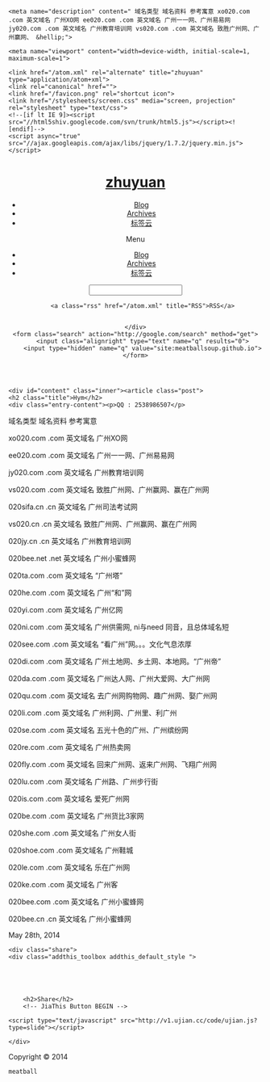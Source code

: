 
<!DOCTYPE HTML>
<html>
<head>
	<meta name="ujianVerification" content="b79885ca8679683baba27cfa2f8007b4" />
	<meta charset="utf-8">
	<title>hym - zhuyuan</title>
	<meta name="author" content="meatball">

	
	<meta name="description" content=" 域名类型 域名资料 参考寓意 xo020.com .com 英文域名 广州XO网 ee020.com .com 英文域名 广州一一网、广州易易网 jy020.com .com 英文域名 广州教育培训网 vs020.com .com 英文域名 致胜广州网、广州赢网、 &hellip;">
	
	<meta name="viewport" content="width=device-width, initial-scale=1, maximum-scale=1">
    
	<link href="/atom.xml" rel="alternate" title="zhuyuan" type="application/atom+xml">
	<link rel="canonical" href="">
	<link href="/favicon.png" rel="shortcut icon">
	<link href="/stylesheets/screen.css" media="screen, projection" rel="stylesheet" type="text/css">
	<!--[if lt IE 9]><script src="//html5shiv.googlecode.com/svn/trunk/html5.js"></script><![endif]-->
	<script async="true" src="//ajax.googleapis.com/ajax/libs/jquery/1.7.2/jquery.min.js"></script>
	
</head>


<body>
	<header id="header" class="inner"><h1><a href="/">zhuyuan</a></h1>
<nav id="main-nav"><ul class="main">
	<li><a href="/">Blog</a></li>
	<li><a href="/blog/archives">Archives</a></li>
	<li><a href="/tag-cloud/">标签云</a></li>
</ul>
</nav>
<nav id="mobile-nav">
	<div class="alignleft menu">
		<a class="button">Menu</a>
		<div class="container"><ul class="main">
	<li><a href="/">Blog</a></li>
	<li><a href="/blog/archives">Archives</a></li>
	<li><a href="/tag-cloud/">标签云</a></li>
</ul>
</div>
	</div>
	<div class="alignright search">
		<a class="button"></a>
		<div class="container">
			<form action="http://google.com/search" method="get">
				<input type="text" name="q" results="0">
				<input type="hidden" name="q" value="site:meatballsoup.github.io">
			</form>
		</div>
	</div>
</nav>
<nav id="sub-nav" class="alignright">
	<div class="social">
		
		
		
		
    
		
		
		
		
		
		<a class="rss" href="/atom.xml" title="RSS">RSS</a>
		
    
	</div>
	<form class="search" action="http://google.com/search" method="get">
		<input class="alignright" type="text" name="q" results="0">
		<input type="hidden" name="q" value="site:meatballsoup.github.io">
	</form>
</nav>

</header>
	
		
	
	<div id="content" class="inner"><article class="post">
	<h2 class="title">Hym</h2>
	<div class="entry-content"><p>QQ : 2538986507</p>

<p>域名类型                    域名资料                            参考寓意</p>

<p>xo020.com                .com 英文域名                          广州XO网</p>

<p>ee020.com                .com 英文域名                   广州一一网、广州易易网</p>

<p>jy020.com                 .com 英文域名                     广州教育培训网</p>

<p>vs020.com                 .com 英文域名               致胜广州网、广州赢网、赢在广州网</p>

<p>020sifa.cn                .cn 英文域名                        广州司法考试网</p>

<p>vs020.cn                  .cn 英文域名                致胜广州网、广州赢网、赢在广州网</p>

<p>020jy.cn                  .cn 英文域名                        广州教育培训网</p>

<p>020bee.net                .net 英文域名                        广州小蜜蜂网</p>

<p>020ta.com                 .com 英文域名                          “广州塔”</p>

<p>020he.com                 .com 英文域名                         广州“和”网</p>

<p>020yi.com                 .com 英文域名                           广州亿网</p>

<p>020ni.com                 .com 英文域名               广州供需网, ni与need 同音，且总体域名短</p>

<p>020see.com                .com 英文域名                   “看广州”网。。。文化气息浓厚</p>

<p>020di.com                 .com 英文域名                      广州土地网、乡土网、本地网。“广州帝”</p>

<p>020da.com                 .com 英文域名                      广州达人网、广州大爱网、大广州网</p>

<p>020qu.com                 .com 英文域名                     去广州网购物网、趣广州网、娶广州网</p>

<p>020li.com                 .com 英文域名                       广州利网、广州里、利广州</p>

<p>020se.com                 .com 英文域名                       五光十色的广州、广州缤纷网</p>

<p>020re.com                 .com 英文域名                            广州热卖网</p>

<p>020fly.com                .com 英文域名                   回来广州网、返来广州网、飞翔广州网</p>

<p>020lu.com                 .com 英文域名                        广州路、广州步行街</p>

<p>020is.com                 .com 英文域名                           爱死广州网</p>

<p>020be.com                 .com 英文域名                           广州货比3家网</p>

<p>020she.com                .com 英文域名                              广州女人街</p>

<p>020shoe.com               .com 英文域名                               广州鞋城</p>

<p>020le.com                 .com 英文域名                                乐在广州网</p>

<p>020ke.com                 .com 英文域名                                 广州客</p>

<p>020bee.com                .com 英文域名                               广州小蜜蜂网</p>

<p>020bee.cn                 .cn 英文域名                                广州小蜜蜂网</p>
</div>


<div class="meta">
	<div class="date">








  


<time datetime="2014-05-28T22:31:08+08:00" pubdate data-updated="true">May 28<span>th</span>, 2014</time></div>
	<div class="tags">

</div>
	
</div>
</article>

	<div class="share">
	<div class="addthis_toolbox addthis_default_style ">
		
		
		
		
		
		<h2>Share</h2>
        <!-- JiaThis Button BEGIN -->
<script type="text/javascript">
var jiathis_config = {data_track_clickback:'true'};
</script>
<script type="text/javascript" src="http://v3.jiathis.com/code_mini/jiathis_r.js?btn=r3.gif&amp;uid=1373356875296938" charset="utf-8"></script>
<!-- JiaThis Button END -->
<!-- UJian Button BEGIN -->
	<script type="text/javascript" src="http://v1.ujian.cc/code/ujian.js?type=slide"></script>
<!-- UJian Button END -->

<!-- UY BEGIN -->
<div id="uyan_frame"></div>
<script type="text/javascript" src="http://v2.uyan.cc/code/uyan.js?uid=1898284"></script>
<!-- UY END -->
        
	</div>
	
</div>


</div>
	<footer id="footer" class="inner">Copyright &copy; 2014

    meatball

</footer>
	<script src="/javascripts/slash.js"></script>
<script src="/javascripts/jquery.fancybox.pack.js"></script>
<script type="text/javascript">
(function($){
	$('.fancybox').fancybox();
})(jQuery);
</script> <!-- Delete or comment this line to disable Fancybox -->






</body>
</html>